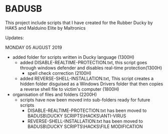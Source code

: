 # BADUSB
This project include scripts that I have created for the Rubber Ducky by HAK5 and Malduino Elite by Maltronics

Updates:

MONDAY 05 AUGUST 2019
 - added folder for scripts written in Ducky language (1300H)
    - added DISABLE-REALTIME-PROTECTION.txt, this script goes through windows defender and disables real-time protection(1300H)
       - spell check correction (2100H)
    - added REVERSE-SHELL-INSTALLATION.txt, This script creates a hidden folder disguised as a Windows Drivers folder that then copies a reverse shell file to victim's computer (1800H)
 - organisation of files and folders (2200H)
    - scripts have now been moved into sub-folders ready for future scripts
       - DISABLE-REALTIME-PROTECTION.txt has been moved to BADUSB\DUCKY SCRIPTS\HACKS\ANTI-VIRUS
       - REVERSE-SHELL-INSTALLATION.txt has been moved to BADUSB\DUCKY SCRIPTS\HACKS\FILE MODIFICATION
